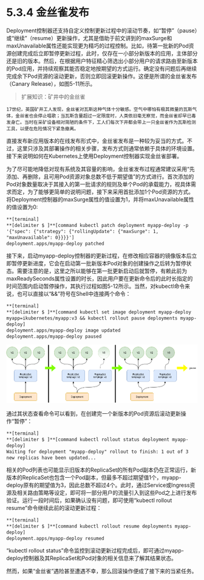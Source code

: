 [1]: /images/chapter_5/暂停Deployment滚动更新.png

# 5.3.4 金丝雀发布

Deployment控制器还支持自定义控制更新过程中的滚动节奏，如“暂停”（pause）或“继续”（resume）更新操作，尤其是借助于前文讲到的maxSurge和maxUnavailable属性还能实现更为精巧的过程控制。比如，待第一批新的Pod资源创建完成后立即暂停更新过程，此时，仅存在一小部分新版本的应用，主体部分还是旧的版本。然后，在根据用户特征精心筛选出小部分用户的请求路由至新版本的Pod应用，并持续观察其能否稳定地按期望的方式运行。确定没有问题后再继续完成余下Pod资源的滚动更新，否则立即回滚更新操作。这便是所谓的金丝雀发布（Canary Release），如图5-11所示。

> 扩展知识：矿井中的金丝雀

    17世纪，英国矿井工人发现，金丝雀对瓦斯这种气体十分敏感。空气中哪怕有极其微量的瓦斯气体，金丝雀也会停止唱歌；当瓦斯含量超过一定限度时，人类依旧毫无察觉，而金丝雀却早已毒发身亡。当时在采矿设备相对简陋的条件下，工人们每次下井都会带上一只金丝雀作为瓦斯检测工具，以便在危险情况下紧急撤离。

直接发布新应用版本的在线发布形式中，金丝雀发布是一种较为妥当的方式。不过，这里只涉及其部署操作的相关步骤，发布方式则通常依赖于具体的环境设置。接下来说明如何在Kubernetes上使用Deployment控制器实现金丝雀部署。

为了尽可能地降低对现有系统及其容量的影响，金丝雀发布过程通常建议采用“先添加、再删除，且可用Pod资源对象总数不低于期望值”的方式进行。首次添加的Pod对象数量取决于其接入的第一批请求的规则及单个Pod的承载能力，视具体需求而定，为了能够更简单的说明问题，接下来采用首批添加1个Pod资源的方式。将Deployment控制器的maxSurge属性的值设置为1，并将maxUnavailable属性的值设置为0:

```
**[terminal]
**[delimiter $ ]**[command kubectl patch deployment myapp-deploy -p '{"spec": {"strategy": {"rollingUpdate": {"maxSurge": 1, "maxUnavailable": 0}}}}']
deployment.apps/myapp-deploy patched
```

接下来，启动myapp-deploy控制器的更新过程，在修改相应容器的镜像版本后立即暂停更新进度，它会在启动第一批新版本Pod对象的创建操作之后转为暂停状态。需要注意的是，这里之所以能够在第一批更新启动后就暂停，有赖此前为maxReadySeconds属性设置的时长，因此用户要在更新命令后的此时长指定的时间范围内启动暂停操作，其执行过程如图5-12所示。当然，对kubectl命令来说，也可以直接以“&&”符号在Shell中连接两个命令：

```
**[terminal]
**[delimiter $ ]**[command kubectl set image deployment myapp-deploy myapp=ikubernetes/myapp:v3 && kubectl rollout pause deployments myapp-deploy]
deployment.apps/myapp-deploy image updated
deployment.apps/myapp-deploy paused
```

![暂停Deployment滚动更新][1]

通过其状态查看命令可以看到，在创建完一个新版本的Pod资源后滚动更新操作“暂停”：

```
**[terminal]
**[delimiter $ ]**[command kubectl rollout status deployment myapp-deploy]                         
Waiting for deployment "myapp-deploy" rollout to finish: 1 out of 3 new replicas have been updated...
```

相关的Pod列表也可能显示旧版本的ReplicaSet的所有Pod副本仍在正常运行，新版本的ReplicaSet也包含一个Pod副本，但最多不超过期望值1个，myapp-deploy原有的期望值为3，因此总数不超过4个。此时，通过Service或Ingress资源及相关路由策略等设定，即可将一部分用户的流量引入到这些Pod之上进行发布验证。运行一段时间后，如果确认没有问题，即可使用“kubectl rollout resume”命令继续此前的滚动更新过程：

```
**[terminal]
**[delimiter $ ]**[command kubectl rollout resume deployments myapp-deploy]
deployment.apps/myapp-deploy resumed
```

“kubectl rollout status”命令监控到滚动更新过程完成后，即可通过myapp-deploy控制器及其ReplicaSet和Pod对象的相关信息来了解其结果状态。

然而，如果“金丝雀”遇险甚至遭遇不幸，那么回滚操作便成了接下来的当紧任务。

